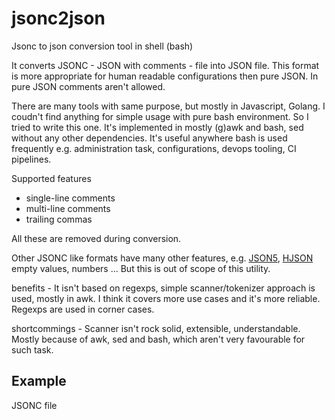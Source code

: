# jsonc2json
Jsonc to json conversion tool in shell (bash)

It converts JSONC - JSON with comments - file into JSON file. This format is more appropriate for human readable
configurations then pure JSON. In pure JSON comments aren't allowed.

There are many tools with same purpose, but mostly in Javascript, Golang. I coudn't find anything for simple usage
with pure bash environment. So I tried to write this one.
It's implemented in mostly (g)awk and bash, sed without any other dependencies.
It's useful anywhere bash is used frequently e.g. administration task, configurations, devops tooling, CI pipelines.

Supported features
 - single-line comments
 - multi-line comments
 - trailing commas

All these are removed during conversion.

Other JSONC like formats have many other features, e.g. [JSON5](https://github.com/json5/json5), [HJSON](https://github.com/hjson/) empty values, numbers ...
But this is out of scope of this utility.

benefits - It isn't based on regexps, simple scanner/tokenizer approach is used, mostly in awk. I think it covers more use cases and
it's more reliable. Regexps are used in corner cases.

shortcommings - Scanner isn't rock solid, extensible, understandable. Mostly because of awk, sed and bash, which aren't
very favourable for such task.

## Example

JSONC file

```jsonc

```
